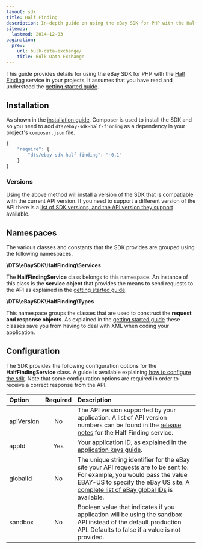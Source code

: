 ```yaml
---
layout: sdk
title: Half Finding
description: In-depth guide on using the eBay SDK for PHP with the Half Finding service.
sitemap:
  lastmod: 2014-12-03
pagination:
  prev:
    url: bulk-data-exchange/
    title: Bulk Data Exchange
---
```

This guide provides details for using the eBay SDK for PHP with the [Half Finding](http://developer.ebay.com/devzone/half-finding/Concepts/HalfFindingAPIGuide.html) service in your projects. It assumes that you have read and understood the [getting started guide](/sdk/guides/getting-started/).

## Installation

As shown in the [installation guide](/sdk/guides/installation/), Composer is used to install the SDK and so you need to add `dts/ebay-sdk-half-finding` as a dependency in your project's `composer.json` file.

```javascript
{
    "require": {
        "dts/ebay-sdk-half-finding": "~0.1"
    }
}
```

### Versions

Using the above method will install a version of the SDK that is compatiable with the current API version. If you need to support a different version of the API there is a [list of SDK versions, and the API version they support](/sdk/guides/versions/#half) available.

## Namespaces

The various classes and constants that the SDK provides are grouped using the following namespaces.

**\DTS\eBaySDK\HalfFinding\Services**

The **HalfFindingService** class belongs to this namespace. An instance of this class is the **service object** that provides the means to send requests to the API as explained in the [getting started guide](/sdk/guides/getting-started/#service-object).

**\DTS\eBaySDK\HalfFinding\Types**

This namespace groups the classes that are used to construct the **request and response objects**. As explained in the [getting started guide](/sdk/guides/getting-started/#request-object) these classes save you from having to deal with XML when coding your application.

## Configuration

The SDK provides the following configuration options for the **HalfFindingService** class. A guide is available explaining [how to configure the sdk](/sdk/guides/configuring/). Note that some configuration options are required in order to receive a correct response from the API.

| Option     | Required | Description |
|:-----------|:--------:|:------------|
| apiVersion | No       | The API version supported by your application. A list of API version numbers can be found in the [release notes](http://developer.ebay.com/DevZone/half-finding/ReleaseNotes.html) for the Half Finding service. |
| appId      | Yes      | Your application ID, as explained in the [application keys guide](/sdk/guides/application-keys/). |
| globalId   | No       | The unique string identifier for the eBay site your API requests are to be sent to. For example, you would pass the value EBAY-US to specify the eBay US site. A [complete list of eBay global IDs](http://developer.ebay.com/devzone/finding/Concepts/SiteIDToGlobalID.html) is available. |
| sandbox    | No       | Boolean value that indicates if you application will be using the sandbox API instead of the default production API. Defaults to false if a value is not provided. |
